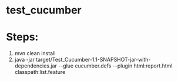 # test_cucumber

# Steps:

1. mvn clean install
2. java -jar target/Test_Cucumber-1.1-SNAPSHOT-jar-with-dependencies.jar --glue cucumber.defs --plugin html:report.html classpath:list.feature
